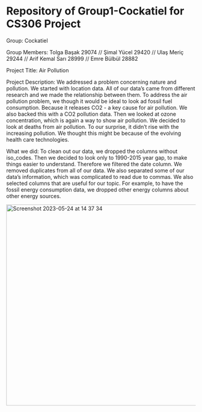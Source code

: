 # Repository of Group1-Cockatiel for CS306 Project


Group: Cockatiel

Group Members:
Tolga Başak 29074 //
Şimal Yücel 29420 //
Ulaş Meriç 29244 //
Arif Kemal Sarı 28999 //
Emre Bülbül 28882 

Project Title: Air Pollution

Project Description: 
We addressed a problem concerning nature and pollution. We started with location data. All of our data’s came from different research and we made the relationship between them. To address the air pollution problem, we though it would be ideal to look ad fossil fuel consumption. Because it releases CO2 - a key cause for air pollution. We also backed this with a CO2 pollution data. Then we looked at ozone concentration, which is again a way to show air pollution. We decided to look at deaths from air pollution. To our surprise, it didn’t rise with the increasing pollution. We thought this might be because of the evolving health care technologies.

What we did: 
To clean out our data, we dropped the columns without iso_codes. Then we decided to look only to 1990-2015 year gap, to make things easier to understand. Therefore we filtered the date column. We removed duplicates from all of our data. We also separated some of our data’s information, which was complicated to read due to commas. We also selected columns that are useful for our topic. For example, to have the fossil energy consumption data, we dropped other energy columns about other energy sources.

<img width="534" alt="Screenshot 2023-05-24 at 14 37 34" src="https://github.com/tolgabasak/cs306/assets/127803834/a1ca92df-78ca-49de-b6fe-d7dfc40d318d">

